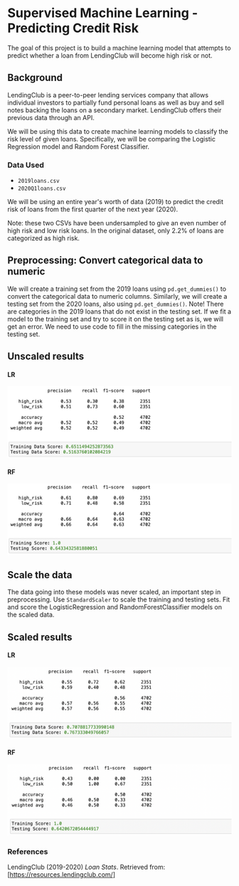 # Supervised Machine Learning - Predicting Credit Risk

The goal of this project is to build a machine learning model that attempts to predict whether a loan from LendingClub will become high risk or not. 

## Background

LendingClub is a peer-to-peer lending services company that allows individual investors to partially fund personal loans as well as buy and sell notes backing the loans on a secondary market. LendingClub offers their previous data through an API.

We will be using this data to create machine learning models to classify the risk level of given loans. Specifically, we will be comparing the Logistic Regression model and Random Forest Classifier.


### Data Used

* `2019loans.csv`
* `2020Q1loans.csv`

We will be using an entire year's worth of data (2019) to predict the credit risk of loans from the first quarter of the next year (2020).

Note: these two CSVs have been undersampled to give an even number of high risk and low risk loans. In the original dataset, only 2.2% of loans are categorized as high risk. 

## Preprocessing: Convert categorical data to numeric

We will create a training set from the 2019 loans using `pd.get_dummies()` to convert the categorical data to numeric columns. Similarly, we will create a testing set from the 2020 loans, also using `pd.get_dummies()`. Note! There are categories in the 2019 loans that do not exist in the testing set. If we fit a model to the training set and try to score it on the testing set as is, we will get an error. We need to use code to fill in the missing categories in the testing set. 

## Unscaled results

#### LR 

<img width="592" alt="Screen Shot 2021-10-28 at 6 29 10 PM" src="https://github.com/azmir0218/Supervised_Machine_Learning/blob/main/images/unscaled_LR.png">

#### RF

<img width="592" alt="Screen Shot 2021-10-28 at 6 29 10 PM" src="https://github.com/azmir0218/Supervised_Machine_Learning/blob/main/images/unscaled%20_RF.png">


## Scale the data

The data going into these models was never scaled, an important step in preprocessing. Use `StandardScaler` to scale the training and testing sets. Fit and score the LogisticRegression and RandomForestClassifier models on the scaled data. 

## Scaled results

#### LR

<img width="592" alt="Screen Shot 2021-10-28 at 6 29 10 PM" src="https://github.com/azmir0218/Supervised_Machine_Learning/blob/main/images/scaled_LR.png">

#### RF
     
<img width="592" alt="Screen Shot 2021-10-28 at 6 29 10 PM" src="https://github.com/azmir0218/Supervised_Machine_Learning/blob/main/images/scaled_RF.png">

                                                                 
### References

LendingClub (2019-2020) _Loan Stats_. Retrieved from: [https://resources.lendingclub.com/]

